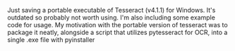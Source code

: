 Just saving a portable executable of Tesseract (v4.1.1) for Windows. It's outdated so probably not worth using. I'm also including some example code for usage. My motivation with the portable version of tesseract was to package it neatly, alongside a script that utilizes pytesseract for OCR, into a single .exe file with pyinstaller

